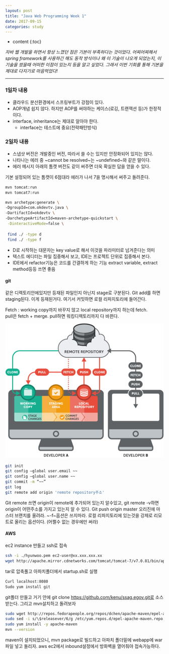 ```yaml
---
layout: post
title: "Java Web Programming Week 1"
date: 2017-09-15
categories: study
---
```


* content
{:toc}

*자바 웹 개발을 하면서 항상 느꼈던 점은 기본이 부족하다는 것이었다. 어찌어찌해서 spring framework를 사용하긴 해도 동작 방식이나 왜 이 기술이 나오게 되었는지, 이 기술을 썼을때 어떠한 이점이 있는지 등을 알고 싶었다. 그래서 이번 기회를 통해 기본을 제대로 다지기로 마음먹었다!*

---


### 1일차 내용

- 클라우드 분산환경에서 스프링부트가 강점이 있다.
- AOP개념 쉽지 않다. 하지만 AOP를 써야하는 케이스(로깅, 트랜잭션 등)가 한정적이다.
- interface, inheritance는 제대로 알아야 한다.
  - interface는 테스트에 중요(전략패턴방식)

### 2일차 내용

- 스냅샷 버전은 개발중인 버전, 따라서 쓸 수는 있지만 안정화되어 있지는 않다.
- 나타나는 에러 중 ~cannot be resolved~는 ~undefined~와 같은 말이다.
- 에러 메시지 아래의 톰캣 버전도 같이 써주면 더욱 확실한 답을 얻을 수 있다.

기본 설정되어 있는 톰캣이 6점대라 에러가 나서 7을 명시해서 써주고 돌려준다.
~~~bash
mvn tomcat:run
mvn tomcat7:run
~~~

~~~bash
mvn archetype:generate \
-DgroupId=com.okdevtv.java \
-DartifactId=okdevtv \
-DarchetypeArtifactId=maven-archetype-quickstart \
 -DinteractiveMode=false \

 find ./ -type d
 find ./ -type f
~~~

- D로 시작하는 대문자는 key value로 해서 이것을 파라미터로 넘겨준다는 의미
- 텍스트 에디터는 파일 집중해서 보고, IDE는 프로젝트 단위로 집중해서 본다.
- IDE에서 refactor기능은 코드를 간결하게 하는 기능 extract variable, extract method등등 쓰면 좋음

#### git

같은 디렉토리안에있지만 등재된 파일인지 아닌지 stage로 구분된다.
Git add를 하면 staging된다. 이게 등재된거다. 여기서 커밋하면 로컬 리파지토리에 들어간다.

Fetch : working copy까지 바꾸지 않고 local repository까지 하는데 fetch.  
pull은 fetch + merge.
pull하면 워킹디렉토리까지 다 바뀐다.

![_config.yml](/media/study/basic-remote-workflow.png)

~~~bash
git init
git config —global user.email ~~
git config —global user.name ~~
git commit -m “~~”
git log
git remote add origin 'remote repository주소'
~~~

Git remote 쓰면 origin이 remote에 추가되어 있는지 알수있고, git remote -v하면 origin이 어떤주소를 가지고 있는지 알 수 있다.
Git push origin master 오리진에 마스터 브랜치를 올려라. ~-f~옵션은 쓰지마라. 로컬 리파지토리에 있는것을 강제로 리모트로 올리는 옵션이다. (어쩔수 없는 경우에만 써라)

#### AWS

ec2 instance 만들고 ssh로 접속
~~~bash
ssh -i ./hyunwoo.pem ec2-user@xx.xxx.xxx.xx
wget http://apache.mirror.cdnetworks.com/tomcat/tomcat-7/v7.0.81/bin/apache-tomcat-7.0.81.tar.gz
~~~

tar로 압축풀고 아파치폴더에서 startup.sh로 실행

~~~bash
Curl localhost:8080
Sudo yum install git
~~~

git폴더 만들고 거기 안에 git clone https://github.com/kenu/ssag.egov.git로 소스 받는다. 그리고 mvn설치하고 돌려보자

~~~bash
sudo wget http://repos.fedorapeople.org/repos/dchen/apache-maven/epel-apache-maven.repo -O /etc/yum.repos.d/epel-apache-maven.repo
sudo sed -i s/\$releasever/6/g /etc/yum.repos.d/epel-apache-maven.repo
sudo yum install -y apache-maven
mvn --version
~~~
maven이 설치되었으니, mvn package로 빌드하고 아파치 폴더밑에 webapp에 war파일 넣고 돌리자.  aws ec2에서 inbound설정에서 방화벽을 열어줘야 접속가능하다.
